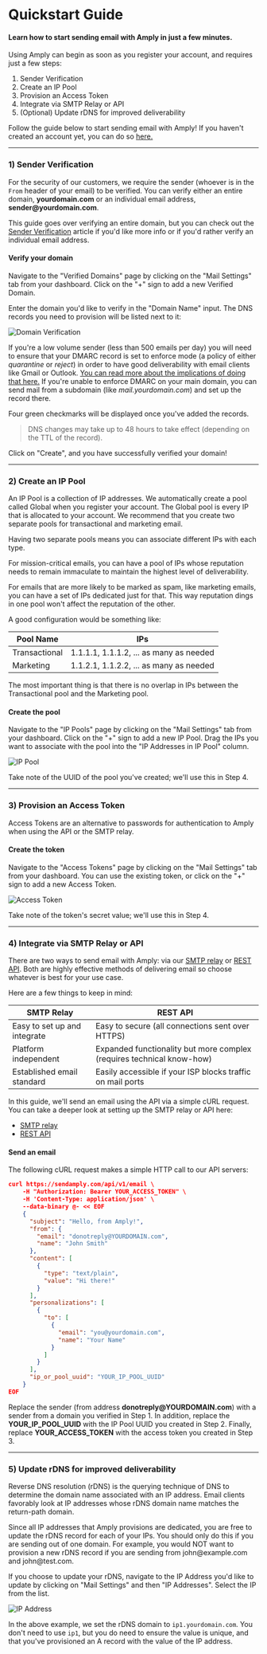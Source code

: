 # Quickstart Guide

#### Learn how to start sending email with Amply in just a few minutes. 

Using Amply can begin as soon as you register your account, and requires just a few steps:

1) Sender Verification
2) Create an IP Pool
3) Provision an Access Token
4) Integrate via SMTP Relay or API
5) (Optional) Update rDNS for improved deliverability

Follow the guide below to start sending email with Amply! If you haven't created an account yet, you can do so [here.](https://sendamply.com/plans)

****

### 1) Sender Verification

For the security of our customers, we require the sender (whoever is in the `From` header of your email) to be verified. You can verify either an entire domain, **yourdomain.com** or an individual email address, **sender&#64;yourdomain.com**.

This guide goes over verifying an entire domain, but you can check out the [Sender Verification](./Deliverability/A-Sender-Verification.md) article if you'd like more info or if you'd rather verify an individual email address.

#### Verify your domain

Navigate to the "Verified Domains" page by clicking on the "Mail Settings" tab from your dashboard. Click on the "+" sign to add a new Verified Domain.

Enter the domain you'd like to verify in the "Domain Name" input. The DNS records you need to provision will be listed next to it:<br/>

![Domain Verification](../assets/images/domain_verification.png)<br/>

If you're a low volume sender (less than 500 emails per day) you will need to ensure that your DMARC record is set to enforce mode (a policy of either *quarantine* or *reject*) in order to have good deliverability with email clients like Gmail or Outlook.  [You can read more about the implications of doing that here.](Deliverability/D-DMARC.md) If you're unable to enforce DMARC on your main domain, you can send mail from a subdomain (like *mail.yourdomain.com*) and set up the record there.

Four green checkmarks will be displayed once you've added the records.

<!-- theme: info -->
> DNS changes may take up to 48 hours to take effect (depending on the TTL of the record).

Click on "Create", and you have successfully verified your domain!

****

### 2) Create an IP Pool

An IP Pool is a collection of IP addresses. We automatically create a pool called Global when you register your account. The Global pool is every IP that is allocated to your account. We recommend that you create two separate pools for transactional and marketing email.

Having two separate pools means you can associate different IPs with each type.

For mission-critical emails, you can have a pool of IPs whose reputation needs to remain immaculate to maintain the highest level of deliverability.

For emails that are more likely to be marked as spam, like marketing emails, you can have a set of IPs dedicated just for that. This way reputation dings in one pool won't affect the reputation of the other.

A good configuration would be something like:

Pool Name | IPs
---------|----------
 Transactional | 1.1.1.1, 1.1.1.2, ... as many as needed
 Marketing | 1.1.2.1, 1.1.2.2, ... as many as needed

 The most important thing is that there is no overlap in IPs between the Transactional pool and the Marketing pool.

#### Create the pool

Navigate to the "IP Pools" page by clicking on the "Mail Settings" tab from your dashboard. Click on the "+" sign to add a new IP Pool. Drag the IPs you want to associate with the pool into the "IP Addresses in IP Pool" column.

![IP Pool](../assets/images/ip_pool.png)

Take note of the UUID of the pool you've created; we'll use this in Step 4.

****

### 3) Provision an Access Token

Access Tokens are an alternative to passwords for authentication to Amply when using the API or the SMTP relay.

#### Create the token

Navigate to the "Access Tokens" page by clicking on the "Mail Settings" tab from your dashboard. You can use the existing token, or click on the "+" sign to add a new Access Token.

![Access Token](../assets/images/access_token.png)

Take note of the token's secret value; we'll use this in Step 4.

****

### 4) Integrate via SMTP Relay or API

There are two ways to send email with Amply: via our [SMTP relay](Integrations/SMTP-Relay.md) or [REST API](https://docs.sendamply.com/docs/api/Amply.v1.yaml/paths/~1email/post). Both are highly effective methods of delivering email so choose whatever is best for your use case.

Here are a few things to keep in mind:

SMTP Relay | REST API
---------|----------
 Easy to set up and integrate | Easy to secure (all connections sent over HTTPS)
 Platform independent | Expanded functionality but more complex (requires technical know-how)
 Established email standard | Easily accessible if your ISP blocks traffic on mail ports

In this guide, we'll send an email using the API via a simple cURL request. You can take a deeper look at setting up the SMTP relay or API here:

- [SMTP relay](Integrations/SMTP-Relay.md)
- [REST API](https://docs.sendamply.com/docs/api/Mail-Send.v1.yaml)

#### Send an email

The following cURL request makes a simple HTTP call to our API servers:

```json
curl https://sendamply.com/api/v1/email \
    -H "Authorization: Bearer YOUR_ACCESS_TOKEN" \
    -H 'Content-Type: application/json' \
    --data-binary @- << EOF
    {
      "subject": "Hello, from Amply!",
      "from": {
        "email": "donotreply@YOURDOMAIN.com",
        "name": "John Smith"
      },
      "content": [
        {
          "type": "text/plain",
          "value": "Hi there!"
        }
      ],
      "personalizations": [
        {
          "to": [
            {
              "email": "you@yourdomain.com",
              "name": "Your Name"
            }
          ]
        }
      ],
      "ip_or_pool_uuid": "YOUR_IP_POOL_UUID"
    }
EOF
```

Replace the sender (from address **donotreply&#64;YOURDOMAIN.com**) with a sender from a domain you verified in Step 1. In addition, replace the **YOUR_IP_POOL_UUID** with the IP Pool UUID you created in Step 2. Finally, replace **YOUR_ACCESS_TOKEN** with the access token you created in Step 3.

****

### 5) Update rDNS for improved deliverability

Reverse DNS resolution (rDNS) is the querying technique of DNS to determine the domain name associated with an IP address. Email clients favorably look at IP addresses whose rDNS domain name matches the return-path domain.

Since all IP addresses that Amply provisions are dedicated, you are free to update the rDNS record for each of your IPs. You should only do this if you are sending out of one domain. For example, you would NOT want to provision a new rDNS record if you are sending from john&#64;example.com and john&#64;test.com.

If you choose to update your rDNS, navigate to the IP Address you'd like to update by clicking on "Mail Settings" and then "IP Addresses". Select the IP from the list.

![IP Address](../assets/images/ip_address.png)

In the above example, we set the rDNS domain to `ip1.yourdomain.com`. You don't need to use `ip1`, but you do need to ensure the value is unique, and that you've provisioned an A record with the value of the IP address.